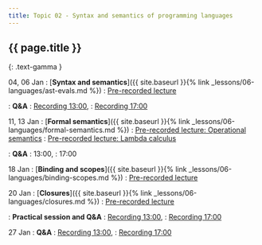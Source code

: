 ```yaml
---
title: Topic 02 - Syntax and semantics of programming languages
---
```


## {{ page.title }}
{: .text-gamma }

04, 06 Jan
: [**Syntax and semantics**]({{ site.baseurl }}{% link _lessons/06-languages/ast-evals.md %})
  : [Pre-recorded lecture](https://www.youtube.com/playlist?list=PLeIbBi3CwMZzxem8S2aFUUqD5zkaWXYLB)

: **Q&A**
  : [Recording 13:00](https://youtu.be/kZ45wkIXBW8),
  : [Recording 17:00](https://youtu.be/bhxXOzPxGzI)

11, 13 Jan
: [**Formal semantics**]({{ site.baseurl }}{% link _lessons/06-languages/formal-semantics.md %})
  : [Pre-recorded lecture: Operational semantics](https://youtube.com/playlist?list=PLeIbBi3CwMZziVG93gcNT__X_xmmtM8ir)
  : [Pre-recorded lecture: Lambda calculus](https://youtube.com/playlist?list=PLeIbBi3CwMZxFVZX1yGTiGiJO7gWd4YJ5)

: **Q&A**
  : 13:00,
  : 17:00

18 Jan
: [**Binding and scopes**]({{ site.baseurl }}{% link _lessons/06-languages/binding-scopes.md %})
  : [Pre-recorded lecture](https://www.youtube.com/playlist?list=PLeIbBi3CwMZx-ypmoxWNxo_OqegclNVAO)

20 Jan
: [**Closures**]({{ site.baseurl }}{% link _lessons/06-languages/closures.md %})
  : [Pre-recorded lecture](https://www.youtube.com/playlist?list=PLeIbBi3CwMZwsNyF3Pt9n-sc6U_m_7Qia)

: **Practical session and Q&A**
  : [Recording 13:00](https://youtu.be/XGhLoaoMn3o),
  : [Recording 17:00](https://youtu.be/i6c27j5412Y)

27 Jan
: **Q&A**
  : [Recording 13:00](https://youtu.be/VsewI1QJFY4),
  : [Recording 17:00](https://youtu.be/WsjoNphWfxE)
